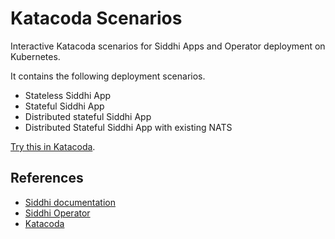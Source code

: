 # Katacoda Scenarios

Interactive Katacoda scenarios for Siddhi Apps and Operator deployment on Kubernetes. 

It contains the following deployment scenarios. 

+ Stateless Siddhi App
+ Stateful Siddhi App 
+ Distributed stateful Siddhi App 
+ Distributed Stateful Siddhi App with existing NATS 

[Try this in Katacoda](https://www.katacoda.com/siddhi/courses/siddhi-deployment).

## References

- [Siddhi documentation](https://siddhi.io/)
- [Siddhi Operator](https://github.com/siddhi-io/siddhi-operator/)
- [Katacoda](https://www.katacoda.com/siddhi/)
